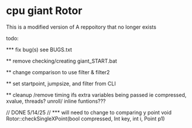 # cpu giant Rotor

This is a modified version of A reppoitory that no longer exists


todo: 

 *** fix bug(s) see BUGS.txt


** remove checking/creating giant_START.bat

**  change comparison to use filter  &  filter2 

** set startpoint, jumpsize, and filter from CLI

** cleanup /remove
	timing ifs
	extra variables being passed ie compressed, xvalue, threads? 
	unroll/ inline funtions??? 


// DONE 5/14/25 
// ***   will need to change to comparing y point
void Rotor::checkSingleXPoint(bool compressed, Int key, int i, Point p1)

